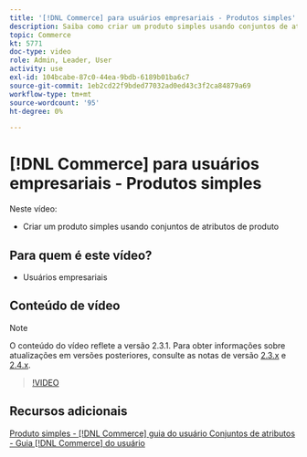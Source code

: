 ```yaml
---
title: '[!DNL Commerce] para usuários empresariais - Produtos simples'
description: Saiba como criar um produto simples usando conjuntos de atributos do produto.
topic: Commerce
kt: 5771
doc-type: video
role: Admin, Leader, User
activity: use
exl-id: 104bcabe-87c0-44ea-9bdb-6189b01ba6c7
source-git-commit: 1eb2cd22f9bded77032ad0ed43c3f2ca84879a69
workflow-type: tm+mt
source-wordcount: '95'
ht-degree: 0%

---
```


# [!DNL Commerce] para usuários empresariais - Produtos simples

Neste vídeo:

- Criar um produto simples usando conjuntos de atributos de produto

## Para quem é este vídeo?

- Usuários empresariais

## Conteúdo de vídeo

>[!NOTE]
>
>O conteúdo do vídeo reflete a versão 2.3.1. Para obter informações sobre atualizações em versões posteriores, consulte as notas de versão [ 2.3.x](https://devdocs.magento.com/guides/v2.3/release-notes/bk-release-notes.html) e [2.4.x](https://devdocs.magento.com/guides/v2.4/release-notes/bk-release-notes.html).

>[!VIDEO](https://video.tv.adobe.com/v/35956?quality=12&learn=on)

## Recursos adicionais

[Produto simples -  [!DNL Commerce] guia do usuário ](https://docs.magento.com/user-guide/catalog/product-create-simple.html)
[Conjuntos de atributos - Guia  [!DNL Commerce] do usuário](https://docs.magento.com/user-guide/stores/attribute-sets.html)
